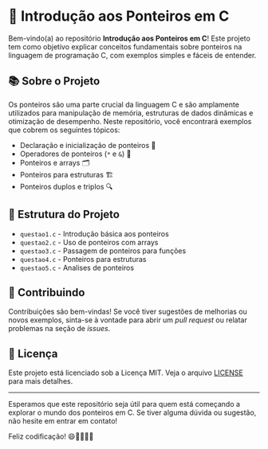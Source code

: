 # 🔗 Introdução aos Ponteiros em C

Bem-vindo(a) ao repositório **Introdução aos Ponteiros em C**! Este projeto tem como objetivo explicar conceitos fundamentais sobre ponteiros na linguagem de programação C, com exemplos simples e fáceis de entender.

## 📚 Sobre o Projeto

Os ponteiros são uma parte crucial da linguagem C e são amplamente utilizados para manipulação de memória, estruturas de dados dinâmicas e otimização de desempenho. Neste repositório, você encontrará exemplos que cobrem os seguintes tópicos:

- Declaração e inicialização de ponteiros 📌
- Operadores de ponteiros (`*` e `&`) 🔄
- Ponteiros e arrays 🗂️
- Ponteiros para estruturas 🏗️
- Ponteiros duplos e triplos 🔍



## 📁 Estrutura do Projeto

- `questao1.c` - Introdução básica aos ponteiros
- `questao2.c` - Uso de ponteiros com arrays
- `questao3.c` - Passagem de ponteiros para funções
- `questao4.c` - Ponteiros para estruturas
- `questao5.c` - Analises de ponteiros

## 🤝 Contribuindo

Contribuições são bem-vindas! Se você tiver sugestões de melhorias ou novos exemplos, sinta-se à vontade para abrir um *pull request* ou relatar problemas na seção de *issues*.

## 📜 Licença

Este projeto está licenciado sob a Licença MIT. Veja o arquivo [LICENSE](LICENSE) para mais detalhes.

---

Esperamos que este repositório seja útil para quem está começando a explorar o mundo dos ponteiros em C. Se tiver alguma dúvida ou sugestão, não hesite em entrar em contato!

Feliz codificação! 😄👩‍💻👨‍💻
